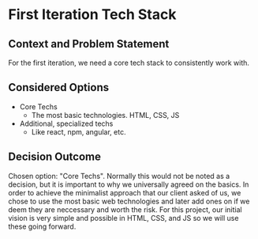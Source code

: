 # First Iteration Tech Stack

## Context and Problem Statement

For the first iteration, we need a core tech stack to consistently work with.

## Considered Options

- Core Techs
  - The most basic technologies. HTML, CSS, JS
- Additional, specialized techs
  - Like react, npm, angular, etc.

## Decision Outcome

Chosen option: "Core Techs". Normally this would not be noted as a decision, but it is important to why we universally agreed on the basics. In order to achieve the minimalist approach that our client asked of us, we chose to use the most basic web technologies and later add ones on if we deem they are neccessary and worth the risk. For this project, our initial vision is very simple and possible in HTML, CSS, and JS so we will use these going forward.
